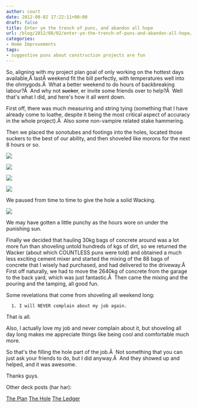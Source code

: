 ```yaml
---
author: court
date: 2012-08-02 17:22:11+00:00
draft: false
title: Enter ye the trench of puns, and abandon all hope
url: /blog/2012/08/02/enter-ye-the-trench-of-puns-and-abandon-all-hope/
categories:
- Home Improvements
tags:
- suggestive puns about construction projects are fun
---
```


So, aligning with my project plan goal of only working on the hottest days available,Â lastÂ weekend fit the bill perfectly, with temperatures well into the ohmygods.Â  What a better weekend to do hours of backbreaking labour?Â  And why not <del>sucker</del>, er invite some friends over to help?Â  Well that's what I did, and here's how it all went down.

First off, there was much measuring and string tying (something that I have already come to loathe, despite it being the most critical aspect of accuracy in the whole project).Â  Also some non-vampire related stake hammering.

Then we placed the sonotubes and footings into the holes, located those suckers to the best of our ability, and then shoveled like morons for the next 8 hours or so.

[![](http://www.vallentyne.com/blog/wp-content/uploads/2012/08/DSC_0015-1024x680.jpg)
](http://www.vallentyne.com/blog/wp-content/uploads/2012/08/DSC_0015.jpg)

[![](http://www.vallentyne.com/blog/wp-content/uploads/2012/08/DSC_0022-1024x680.jpg)
](http://www.vallentyne.com/blog/wp-content/uploads/2012/08/DSC_0022.jpg)

[![](http://www.vallentyne.com/blog/wp-content/uploads/2012/08/DSC_0029-680x1024.jpg)
](http://www.vallentyne.com/blog/wp-content/uploads/2012/08/DSC_0029.jpg)

[![](http://www.vallentyne.com/blog/wp-content/uploads/2012/08/DSC_0010-1024x680.jpg)
](http://www.vallentyne.com/blog/wp-content/uploads/2012/08/DSC_0010.jpg)



We paused from time to time to give the hole a solid Wacking.

[![](http://www.vallentyne.com/blog/wp-content/uploads/2012/07/WP_000069-1024x768.jpg)
](http://www.vallentyne.com/blog/wp-content/uploads/2012/07/WP_000069.jpg)

We may have gotten a little punchy as the hours wore on under the punishing sun.

Finally we decided that hauling 30kg bags of concrete around was a lot more fun than shoveling untold hundreds of kgs of dirt, so we returned the Wacker (about which COUNTLESS puns were told) and obtained a much less exciting cement mixer and started the mixing of the 88 bags of concrete that I wisely had purchased, and had delivered to the driveway.Â  First off naturally, we had to move the 2640kg of concrete from the garage to the back yard, which was just fantastic.Â  Then came the mixing and the pouring and the tamping, all good fun.

Some revelations that come from shoveling all weekend long:



	  1. I will NEVER complain about my job again.

That is all.

Also, I actually love my job and never complain about it, but shoveling all day long makes me appreciate things like being cool and comfortable much more.

So that's the filling the hole part of the job.Â  Not something that you can just ask your friends to do, but I did anyway.Â  And they showed up and helped, and it was awesome.

Thanks guys.

Other deck posts (har har):

[The Plan](http://www.vallentyne.com/blog/2012/07/09/vallentyne-deck-build/)
[The Hole](http://www.vallentyne.com/blog/2012/07/12/digging-a-hole/)
[The Ledger](http://www.vallentyne.com/blog/2012/07/17/heat-ledger/)
